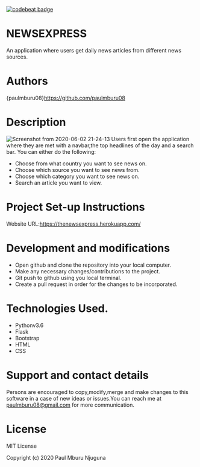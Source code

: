 [![codebeat badge](https://codebeat.co/badges/891fd6e4-9093-4d82-9b68-cd424e92e652)](https://codebeat.co/projects/github-com-paulmburu08-newsexpress-master)
# NEWSEXPRESS
An application where users get daily news articles from different news sources.

# Authors
{paulmburu08}https://github.com/paulmburu08

# Description
![Screenshot from 2020-06-02 21-24-13](https://user-images.githubusercontent.com/62005677/83555779-7856b280-a517-11ea-99f0-a29d68c8ddf2.png)
Users first open the application where they are met with a navbar,the top headlines of the day and a search bar. You can either do the following:

* Choose from what country you want to see news on.
* Choose which source you want to see news from.
* Choose which category you want to see news on.
* Search an article you want to view.

# Project Set-up Instructions
Website URL:https://thenewsexpress.herokuapp.com/

# Development and modifications
* Open github and clone the repository into your local computer.
* Make any necessary changes/contributions to the project.
* Git push to github using you local terminal.
* Create a pull request in order for the changes to be incorporated.

# Technologies Used.
* Pythonv3.6
* Flask
* Bootstrap
* HTML
* CSS

# Support and contact details
Persons are encouraged to copy,modify,merge and make changes to this software in a case of new ideas or issues.You can reach me at paulmburu08@gmail.com for more communication.

# License
MIT License

Copyright (c) 2020 Paul Mburu Njuguna
